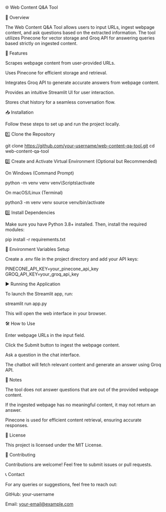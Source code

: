 🌐 Web Content Q&A Tool

📝 Overview

The Web Content Q&A Tool allows users to input URLs, ingest webpage content, and ask questions based on the extracted information. The tool utilizes Pinecone for vector storage and Groq API for answering queries based strictly on ingested content.

🚀 Features

Scrapes webpage content from user-provided URLs.

Uses Pinecone for efficient storage and retrieval.

Integrates Groq API to generate accurate answers from webpage content.

Provides an intuitive Streamlit UI for user interaction.

Stores chat history for a seamless conversation flow.

📥 Installation

Follow these steps to set up and run the project locally.

1️⃣ Clone the Repository

git clone https://github.com/your-username/web-content-qa-tool.git
cd web-content-qa-tool

2️⃣ Create and Activate Virtual Environment (Optional but Recommended)

On Windows (Command Prompt)

python -m venv venv
venv\Scripts\activate

On macOS/Linux (Terminal)

python3 -m venv venv
source venv/bin/activate

3️⃣ Install Dependencies

Make sure you have Python 3.8+ installed. Then, install the required modules:

pip install -r requirements.txt

🔑 Environment Variables Setup

Create a .env file in the project directory and add your API keys:

PINECONE_API_KEY=your_pinecone_api_key
GROQ_API_KEY=your_groq_api_key

▶️ Running the Application

To launch the Streamlit app, run:

streamlit run app.py

This will open the web interface in your browser.

🛠️ How to Use

Enter webpage URLs in the input field.

Click the Submit button to ingest the webpage content.

Ask a question in the chat interface.

The chatbot will fetch relevant content and generate an answer using Groq API.

📝 Notes

The tool does not answer questions that are out of the provided webpage content.

If the ingested webpage has no meaningful content, it may not return an answer.

Pinecone is used for efficient content retrieval, ensuring accurate responses.

📜 License

This project is licensed under the MIT License.

🤝 Contributing

Contributions are welcome! Feel free to submit issues or pull requests.

📞 Contact

For any queries or suggestions, feel free to reach out:

GitHub: your-username

Email: your-email@example.com

